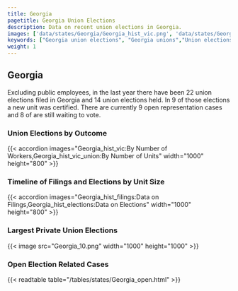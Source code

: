 ```yaml
---
title: Georgia
pagetitle: Georgia Union Elections
description: Data on recent union elections in Georgia.
images: ['data/states/Georgia/Georgia_hist_vic.png', 'data/states/Georgia/Georgia_hist_size.png', 'data/states/Georgia/Georgia_10.png']
keywords: ["Georgia union elections", "Georgia unions","Union elections"]
weight: 1
---
```

##  Georgia

Excluding public employees, in the last year there have been 22 union elections filed in Georgia and 14 union elections held. In 9 of those elections a new unit was certified. There are currently 9 open representation cases and 8 of are still waiting to vote.

### Union Elections by Outcome
{{< accordion images="Georgia_hist_vic:By Number of Workers,Georgia_hist_vic_union:By Number of Units" width="1000" height="800" >}}

### Timeline of Filings and Elections by Unit Size
{{< accordion images="Georgia_hist_filings:Data on Filings,Georgia_hist_elections:Data on Elections" width="1000" height="800" >}}

### Largest Private Union Elections
{{< image src="Georgia_10.png" width="1000" height="1000"  >}}

### Open Election Related Cases
{{< readtable table="/tables/states/Georgia_open.html" >}}

